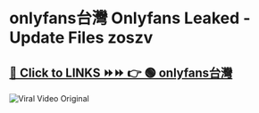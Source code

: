 
 # onlyfans台灣 Onlyfans Leaked - Update Files zoszv

## <h2><a href="https://clipsfans.com/onlyfans台灣&ref=git">🔗 Click to LINKS ⏩⏩ 👉 🟢 onlyfans台灣 </a></h2>

<a href="https://clipsfans.com/onlyfans台灣&ref=git" rel="nofollow" data-target="animated-image.originalLink"><img src="https://i.ibb.co.com/xMMVF88/686577567.gif" alt="Viral Video Original" style="max-width: 100%; display: inline-block;" data-target="animated-image.originalImage"></a>

